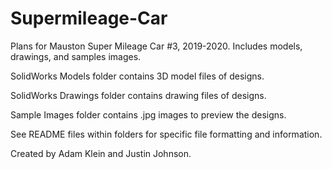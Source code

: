 # Supermileage-Car
Plans for Mauston Super Mileage Car #3, 2019-2020. Includes models, drawings, and samples images.

SolidWorks Models folder contains 3D model files of designs.

SolidWorks Drawings folder contains drawing files of designs.

Sample Images folder contains .jpg images to preview the designs.

See README files within folders for specific file formatting and information.

Created by Adam Klein and Justin Johnson.
